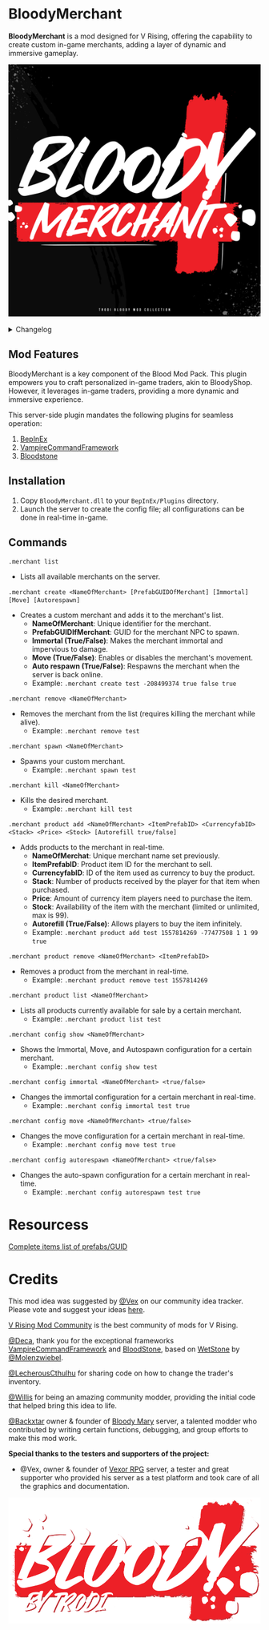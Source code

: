 # BloodyMerchant

**BloodyMerchant** is a mod designed for V Rising, offering the capability to create custom in-game merchants, adding a layer of dynamic and immersive gameplay.

![BloodyMerchant](https://github.com/oscarpedrero/BloodyMerchant/blob/master/Images/BloodyMerchant.png?raw=true)

<details>
<summary>Changelog</summary>

`0.2.0`
- Fix Autorefill
- Fixed a problem with products that did not work correctly

`0.1.0`
- Fix Autorefill by [@Backxtar](https://github.com/Backxtar)

`0.0.1`
- Initial public release of the mod
</details>

## Mod Features
BloodyMerchant is a key component of the Blood Mod Pack. This plugin empowers you to craft personalized in-game traders, akin to BloodyShop. However, it leverages in-game traders, providing a more dynamic and immersive experience.

This server-side plugin mandates the following plugins for seamless operation:

1. [BepInEx](https://github.com/BepInEx/BepInEx)
2. [VampireCommandFramework](https://github.com/decaprime/VampireCommandFramework)
3. [Bloodstone](https://github.com/decaprime/Bloodstone)

## Installation
1. Copy `BloodyMerchant.dll` to your `BepInEx/Plugins` directory.
2. Launch the server to create the config file; all configurations can be done in real-time in-game.

## Commands
```ansi
.merchant list
```
- Lists all available merchants on the server.
```ansi
.merchant create <NameOfMerchant> [PrefabGUIDOfMerchant] [Immortal] [Move] [Autorespawn]
```
- Creates a custom merchant and adds it to the merchant's list.
  - **NameOfMerchant**: Unique identifier for the merchant.
  - **PrefabGUIDIfMerchant**: GUID for the merchant NPC to spawn.
  - **Immortal (True/False)**: Makes the merchant immortal and impervious to damage.
  - **Move (True/False)**: Enables or disables the merchant's movement.
  - **Auto respawn (True/False)**: Respawns the merchant when the server is back online.
  - Example: `.merchant create test -208499374 true false true`
```ansi
.merchant remove <NameOfMerchant>
```
- Removes the merchant from the list (requires killing the merchant while alive).
  - Example: `.merchant remove test`
```ansi
.merchant spawn <NameOfMerchant>
```
- Spawns your custom merchant.
  - Example: `.merchant spawn test`
```ansi
.merchant kill <NameOfMerchant>
```
- Kills the desired merchant.
  - Example: `.merchant kill test`
```ansi
.merchant product add <NameOfMerchant> <ItemPrefabID> <CurrencyfabID> <Stack> <Price> <Stock> [Autorefill true/false]
```
- Adds products to the merchant in real-time.
  - **NameOfMerchat**: Unique merchant name set previously.
  - **ItemPrefabID**: Product item ID for the merchant to sell.
  - **CurrencyfabID**: ID of the item used as currency to buy the product.
  - **Stack**: Number of products received by the player for that item when purchased.
  - **Price**: Amount of currency item players need to purchase the item.
  - **Stock**: Availability of the item with the merchant (limited or unlimited, max is 99).
  - **Autorefill (True/False)**: Allows players to buy the item infinitely.
  - Example: `.merchant product add test 1557814269 -77477508 1 1 99 true`
```ansi
.merchant product remove <NameOfMerchant> <ItemPrefabID>
```
- Removes a product from the merchant in real-time.
  - Example: `.merchant product remove test 1557814269`
```ansi
.merchant product list <NameOfMerchant>
```
- Lists all products currently available for sale by a certain merchant.
  - Example:  `.merchant product list test`
```ansi
.merchant config show <NameOfMerchant>
```
- Shows the Immortal, Move, and Autospawn configuration for a certain merchant.
  - Example: `.merchant config show test`
```ansi
.merchant config immortal <NameOfMerchant> <true/false>
```
- Changes the immortal configuration for a certain merchant in real-time.
  - Example: `.merchant config immortal test true`
```ansi
.merchant config move <NameOfMerchant> <true/false>
```
- Changes the move configuration for a certain merchant in real-time.
  - Example: `.merchant config move test true`
```ansi
.merchant config autorespawn <NameOfMerchant> <true/false>
```
- Changes the auto-spawn configuration for a certain merchant in real-time.
  - Example: `.merchant config autorespawn test true`

# Resourcess

[Complete items list of prefabs/GUID](https://discord.com/channels/978094827830915092/1117273637024714862/1117273642817044571)

# Credits

This mod idea was suggested by [@Vex](https://ideas.vrisingmods.com/posts/96/enhanced-traders) on our community idea tracker. Please vote and suggest your ideas [here](https://ideas.vrisingmods.com/).

[V Rising Mod Community](https://discord.gg/vrisingmods) is the best community of mods for V Rising.

[@Deca](https://github.com/decaprime), thank you for the exceptional frameworks [VampireCommandFramework](https://github.com/decaprime/VampireCommandFramework) and [BloodStone](https://github.com/decaprime/Bloodstone), based on [WetStone](https://github.com/molenzwiebel/Wetstone) by [@Molenzwiebel](https://github.com/molenzwiebel).

[@LecherousCthulhu](https://github.com/HasturDev) for sharing code on how to change the trader's inventory.

[@Willis](https://github.com/emelonakos) for being an amazing community modder, providing the initial code that helped bring this idea to life.

[@Backxtar](https://github.com/Backxtar) owner & founder of [Bloody Mary](https://discord.gg/sE2hqbxUU4) server, a talented modder who contributed by writing certain functions, debugging, and group efforts to make this mod work.

**Special thanks to the testers and supporters of the project:**

- @Vex, owner & founder of [Vexor RPG](https://discord.gg/JpVsKVvKNR) server, a tester and great supporter who provided his server as a test platform and took care of all the graphics and documentation.

![Bloody](https://github.com/oscarpedrero/BloodyMerchant/blob/master/Images/Bloody.png?raw=true)
